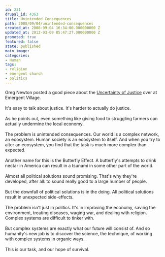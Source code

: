 ```yaml
---
id: 231
drupal_id: 4363
title: Unintended Consequences
path: 2008/09/04/unintended-consequences
created_at: 2008-09-04 16:34:00.000000000 Z
updated_at: 2012-03-09 05:47:27.000000000 Z
promoted: true
featured: false
state: published
main_image: 
categories:
- Human
tags:
- religion
- emergent church
- politics
---
```

Greg Newton posted a good piece about the <a href="http://www.emergentvillage.com/weblog/the-uncertainty-of-justice">Uncertainty of Justice</a> over at Emergent Village.<br /><br />It's easy to talk about justice. It's harder to actually do justice.<br /><br />As he points out, even something like giving food to struggling farmers can actually undermine the local economy.<br /><br />The problem is unintended consequences. Our world is a complex network, an ecosystem. Human society is an ecosystem to itself. And when you try to alter an ecosystem, you find that the task is much more complex than expected.<br /><br />Another name for this is the Butterfly Effect. A butterfly's attempts to drink nectar in America can result in a tsunami in some other part of the world.<br /><br />Almost all political solutions sound promising. That's why they're developed, after all: to sound really good to a large number of people.<br /><br />But the downfall of political solutions is in the doing. All political solutions result in unexpected side-effects.<br /><br />The problem isn't just in politics. It's in improving the economy, saving the environment, treating diseases, waging war, and dealing with religion. Complex systems are difficult to tinker with.<br /><br />But complex systems are exactly what our future will consist of. And so humanity's new job is to discover the science, the technique, of working with complex systems in organic ways.<br /><br />This is our task, and our hope of survival.
